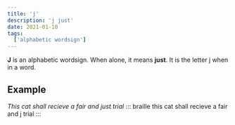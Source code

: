 ```yaml
---
title: 'j'
description: 'j just'
date: 2021-01-10
tags:
  ['alphabetic wordsign']
---
```


**J** is an alphabetic wordsign. When alone, it means **just**. It is the letter j when in a word.

## Example

*This cat shall recieve a fair and just trial*
::: braille
this cat shall recieve a fair and j trial
:::